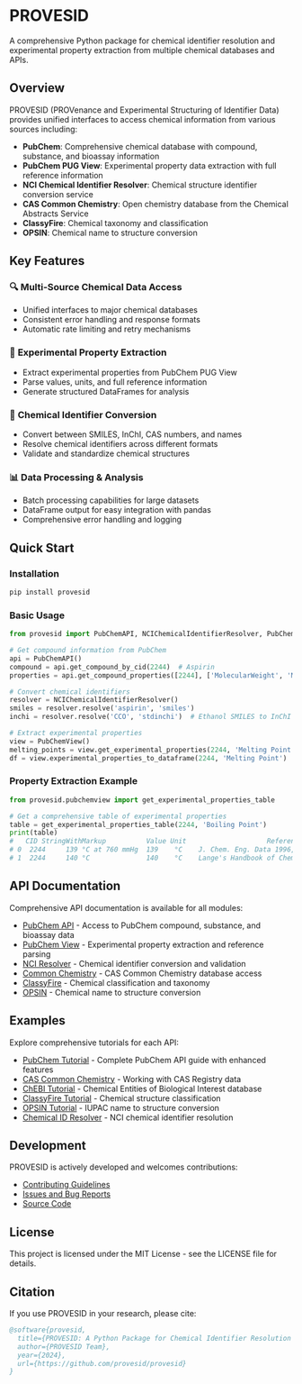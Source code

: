 # PROVESID

A comprehensive Python package for chemical identifier resolution and experimental property extraction from multiple chemical databases and APIs.

## Overview

PROVESID (PROVenance and Experimental Structuring of Identifier Data) provides unified interfaces to access chemical information from various sources including:

- **PubChem**: Comprehensive chemical database with compound, substance, and bioassay information
- **PubChem PUG View**: Experimental property data extraction with full reference information
- **NCI Chemical Identifier Resolver**: Chemical structure identifier conversion service
- **CAS Common Chemistry**: Open chemistry database from the Chemical Abstracts Service
- **ClassyFire**: Chemical taxonomy and classification
- **OPSIN**: Chemical name to structure conversion

## Key Features

### 🔍 **Multi-Source Chemical Data Access**
- Unified interfaces to major chemical databases
- Consistent error handling and response formats
- Automatic rate limiting and retry mechanisms

### 🧪 **Experimental Property Extraction**
- Extract experimental properties from PubChem PUG View
- Parse values, units, and full reference information
- Generate structured DataFrames for analysis

### 🔄 **Chemical Identifier Conversion**
- Convert between SMILES, InChI, CAS numbers, and names
- Resolve chemical identifiers across different formats
- Validate and standardize chemical structures

### 📊 **Data Processing & Analysis**
- Batch processing capabilities for large datasets
- DataFrame output for easy integration with pandas
- Comprehensive error handling and logging

## Quick Start

### Installation

```bash
pip install provesid
```

### Basic Usage

```python
from provesid import PubChemAPI, NCIChemicalIdentifierResolver, PubChemView

# Get compound information from PubChem
api = PubChemAPI()
compound = api.get_compound_by_cid(2244)  # Aspirin
properties = api.get_compound_properties([2244], ['MolecularWeight', 'MolecularFormula'])

# Convert chemical identifiers
resolver = NCIChemicalIdentifierResolver()
smiles = resolver.resolve('aspirin', 'smiles')
inchi = resolver.resolve('CCO', 'stdinchi')  # Ethanol SMILES to InChI

# Extract experimental properties
view = PubChemView()
melting_points = view.get_experimental_properties(2244, 'Melting Point')
df = view.experimental_properties_to_dataframe(2244, 'Melting Point')
```

### Property Extraction Example

```python
from provesid.pubchemview import get_experimental_properties_table

# Get a comprehensive table of experimental properties
table = get_experimental_properties_table(2244, 'Boiling Point')
print(table)
#   CID StringWithMarkup          Value Unit                    Reference
# 0  2244     139 °C at 760 mmHg  139    °C    J. Chem. Eng. Data 1996, 41, 1190-1193
# 1  2244     140 °C              140    °C    Lange's Handbook of Chemistry, 1985
```

## API Documentation

Comprehensive API documentation is available for all modules:

- [PubChem API](api/pubchem.md) - Access to PubChem compound, substance, and bioassay data
- [PubChem View](api/pubchemview.md) - Experimental property extraction and reference parsing
- [NCI Resolver](api/nci_resolver.md) - Chemical identifier conversion and validation
- [Common Chemistry](api/cascommonchem.md) - CAS Common Chemistry database access
- [ClassyFire](api/classyfire.md) - Chemical classification and taxonomy
- [OPSIN](api/opsin.md) - Chemical name to structure conversion

## Examples

Explore comprehensive tutorials for each API:

- [PubChem Tutorial](examples/pubchem/pubchem_tutorial.ipynb) - Complete PubChem API guide with enhanced features
- [CAS Common Chemistry](examples/CCC/CAS_Common_Chemistry_tutorial.ipynb) - Working with CAS Registry data
- [ChEBI Tutorial](examples/ChEBI/ChEBI_tutorial.ipynb) - Chemical Entities of Biological Interest database
- [ClassyFire Tutorial](examples/ClassyFire/classyfire_tutorial.ipynb) - Chemical structure classification
- [OPSIN Tutorial](examples/OPSIN/opsin_tutorial.ipynb) - IUPAC name to structure conversion
- [Chemical ID Resolver](examples/resolver/chem_id_resolver_tutorial.ipynb) - NCI chemical identifier resolution

## Development

PROVESID is actively developed and welcomes contributions:

- [Contributing Guidelines](https://github.com/USEtox/PROVESID/blob/main/CONTRIBUTING.md)
- [Issues and Bug Reports](https://github.com/USEtox/PROVESID/issues)
- [Source Code](https://github.com/USEtox/PROVESID)

## License

This project is licensed under the MIT License - see the LICENSE file for details.

## Citation

If you use PROVESID in your research, please cite:

```bibtex
@software{provesid,
  title={PROVESID: A Python Package for Chemical Identifier Resolution and Property Extraction},
  author={PROVESID Team},
  year={2024},
  url={https://github.com/provesid/provesid}
}
```
